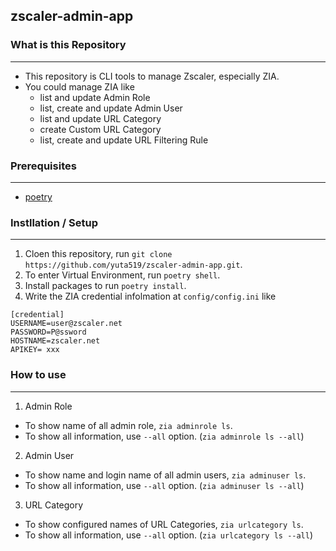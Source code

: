 ## zscaler-admin-app


### What is this Repository
---
- This repository is CLI tools to manage Zscaler, especially ZIA.
- You could manage ZIA like
  - list and update Admin Role
  - list, create and update Admin User
  - list and update URL Category
  - create Custom URL Category
  - list, create and update URL Filtering Rule


### Prerequisites
---
- [poetry](https://python-poetry.org/docs/#installation)


### Instllation / Setup
---
1. Cloen this repository, run `git clone https://github.com/yuta519/zscaler-admin-app.git`.
2. To enter Virtual Environment, run `poetry shell`.
3. Install packages to run `poetry install`.
4. Write the ZIA credential infolmation at `config/config.ini` like
  ```
  [credential]
  USERNAME=user@zscaler.net
  PASSWORD=P@ssword
  HOSTNAME=zscaler.net
  APIKEY= xxx
  ```


### How to use
---
1. Admin Role
  - To show name of all admin role, `zia adminrole ls`.
  - To show all information, use `--all` option. (`zia adminrole ls --all`) 
 
2. Admin User
  - To show name and login name of all admin users, `zia adminuser ls`.
  - To show all information, use `--all` option. (`zia adminuser ls --all`) 

3. URL Category
  - To show configured names of URL Categories, `zia urlcategory ls`.
  - To show all information, use `--all` option. (`zia urlcategory ls --all`) 
